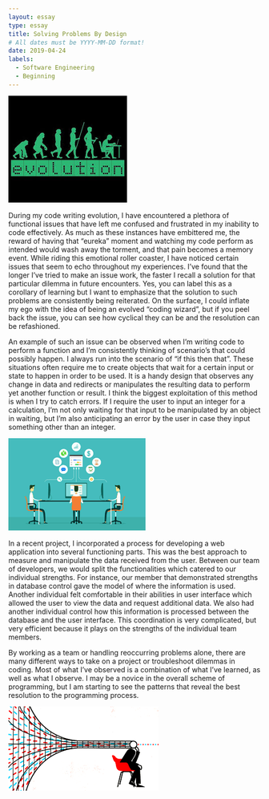 ```yaml
---
layout: essay
type: essay
title: Solving Problems By Design
# All dates must be YYYY-MM-DD format!
date: 2019-04-24
labels:
  - Software Engineering
  - Beginning
---
```

<img class="ui medium left floated image" src="../images/evolution.jpg">

During my code writing evolution, I have encountered a plethora of functional issues that have left me confused and frustrated in my inability to code effectively.  As much as these instances have embittered me, the reward of having that “eureka” moment and watching my code perform as intended would wash away the torment, and that pain becomes a memory event.  While riding this emotional roller coaster, I have noticed certain issues that seem to echo throughout my experiences.  I’ve found that the longer I’ve tried to make an issue work, the faster I recall a solution for that particular dilemma in future encounters.  Yes, you can label this as a corollary of learning but I want to emphasize that the solution to such problems are consistently being reiterated.  On the surface, I could inflate my ego with the idea of being an evolved “coding wizard”, but if you peel back the issue, you can see how cyclical they can be and the resolution can be refashioned.

An example of such an issue can be observed when I’m writing code to perform a function and I’m consistently thinking of scenario’s that could possibly happen.  I always run into the scenario of “if this then that”.  These situations often require me to create objects that wait for a certain input or state to happen in order to be used.  It is a handy design that observes any change in data and redirects or manipulates the resulting data to perform yet another function or result.  I think the biggest exploitation of this method is when I try to catch errors.  If I require the user to input an integer for a calculation, I’m not only waiting for that input to be manipulated by an object in waiting, but I’m also anticipating an error by the user in case they input something other than an integer.

<img class="ui medium right floated image" src="../images/project.png">

In a recent project, I incorporated a process for developing a web application into several functioning parts.  This was the best approach to measure and manipulate the data received from the user.  Between our team of developers, we would split the functionalities which catered to our individual strengths.  For instance, our member that demonstrated strengths in database control gave the model of where the information is used.  Another individual felt comfortable in their abilities in user interface which allowed the user to view the data and request additional data.  We also had another individual control how this information is processed between the database and the user interface.  This coordination is very complicated, but very efficient because it plays on the strengths of the individual team members.

By working as a team or handling reoccurring problems alone, there are many different ways to take on a project or troubleshoot dilemmas in coding.  Most of what I’ve observed is a combination of what I’ve learned, as well as what I observe.  I may be a novice in the overall scheme of programming, but I am starting to see the patterns that reveal the best resolution to the programming process.

<img class="ui medium centered image" src="../images/design.png">
